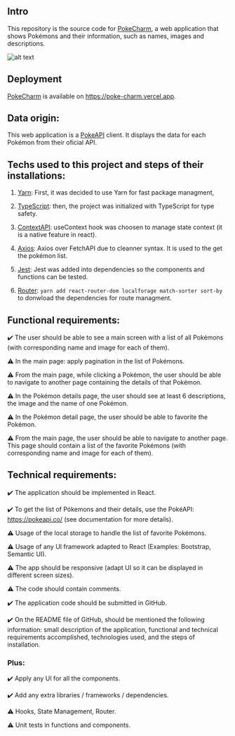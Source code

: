 ## Intro
This repository is the source code for [PokeCharm](https://poke-charm.vercel.app), a web application that shows Pokémons and their information, such as names, images and descriptions.

![alt text](https://logodownload.org/wp-content/uploads/2017/08/pokemon-logo-8.png)

## Deployment
[PokeCharm](https://poke-charm.vercel.app) is available on https://poke-charm.vercel.app.

## Data origin:
This web application is a [PokeAPI](https://pokeapi.co/) client. It displays the data for each Pokémon from their oficial API.

## Techs used to this project and steps of their installations:
1. [Yarn](https://yarnpkg.com/): First, it was decided to use Yarn for fast package managment,

2. [TypeScript](https://www.typescriptlang.org/): then, the project was initialized with TypeScript for type safety. 

3. [ContextAPI](https://reactjs.org/docs/context.html): useContext hook was choosen to manage state context (it is a native feature in react). 

4. [Axios](https://axios-http.com/ptbr/docs/intro): Axios over FetchAPI due to cleanner syntax. It is used to the get the pokémon list.

5. [Jest](https://jestjs.io/): Jest was added into dependencies so the components and functions can be tested. 

6. [Router](https://reactrouter.com/en/main): ```yarn add react-router-dom localforage match-sorter sort-by``` to donwload the dependencies for route managment.



## Functional requirements:
✔️ The user should be able to see a main screen with a list of all Pokémons (with 
corresponding name and image for each of them).

⚠️ In the main page: apply pagination in the list of Pokémons.

⚠️ From the main page, while clicking a Pokémon, the user should be able to navigate to 
another page containing the details of that Pokémon.

⚠️ In the Pokémon details page, the user should see at least 6 descriptions, the image and 
the name of one Pokémon.

⚠️ In the Pokémon detail page, the user should be able to favorite the Pokémon.

⚠️ From the main page, the user should be able to navigate to another page. This page 
should contain a list of the favorite Pokémons (with corresponding name and image for each 
of them).

## Technical requirements:
✔️ The application should be implemented in React.

✔️ To get the list of Pókemons and their details, use the PokéAPI: https://pokeapi.co/ (see 
documentation for more details).

⚠️ Usage of the local storage to handle the list of favorite Pokémons.

⚠️ Usage of any UI framework adapted to React (Examples: Bootstrap, Semantic UI).

⚠️ The app should be responsive (adapt UI so it can be displayed in different screen sizes).

⚠️ The code should contain comments.

✔️ The application code should be submitted in GitHub.

✔️ On the README file of GitHub, should be mentioned the following information: small 
description of the application, functional and technical requirements accomplished, 
technologies used, and the steps of installation.

### Plus:
✔️ Apply any UI for all the components.

✔️ Add any extra libraries / frameworks / dependencies.

⚠️ Hooks, State Management, Router.

⚠️ Unit tests in functions and components.